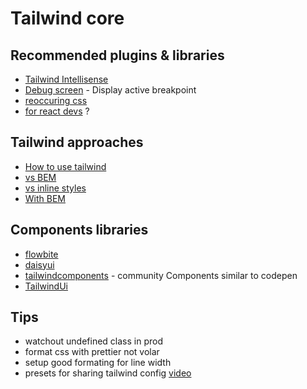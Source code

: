 # Tailwind core 

## Recommended plugins & libraries
- [Tailwind Intellisense](https://marketplace.visualstudio.com/items?itemName=bradlc.vscode-tailwindcss)
- [Debug screen](https://github.com/jorenvanhee/tailwindcss-debug-screens) - Display active breakpoint
- [reoccuring css](https://marketplace.visualstudio.com/items?itemName=urbantrout.refactor-css)
- [for react devs](https://github.com/ben-rogerson/twin.macro) ?


## Tailwind approaches
- [How to use tailwind](https://css-tricks.com/disambiguating-tailwind/)
- [vs BEM](https://www.thomasdhondt.be/blog/i-changed-my-mind-about-tailwind-css)
- [vs inline styles](https://css-tricks.com/if-were-gonna-criticize-utility-class-frameworks-lets-be-fair-about-it/)
- [With BEM](https://aem.news/bem-tailwind/)

## Components libraries
- [flowbite](https://flowbite.com/)
- [daisyui](https://daisyui.com/)
- [tailwindcomponents](https://tailwindcomponents.com/) - community Components similar to codepen
- [TailwindUi](https://tailwindui.com/)

## Tips
- watchout undefined class in prod
- format css with prettier not volar
- setup good formating for line width
- presets for sharing tailwind config [video](https://www.youtube.com/watch?v=AaZhspn7-MM)